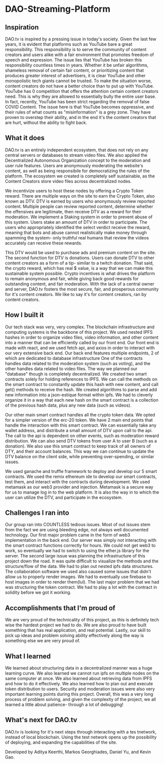 # DAO-Streaming-Platform

## Inspiration
DAO.tv is inspired by a pressing issue in today's society. Given the last few years, it is evident that platforms such as YouTube bare a great responsibility. This responsibility is to serve the community of content creators and users alike with a fair environment that promotes freedom of speech and expression. The issue lies that YouTube has broken this responsibility countless times in years. Whether it be unfair algorithms, shameless removal of certain fair content, or prioritizing content that produces greater interest of advertisers, it is clear YouTube and other monopolistic tech giants cannot be trusted. To make the situation worse, content creators do not have a better choice than to put up with YouTube. YouTube has 0 competition that offers the attention certain content creators need. This is why they are allowed to essentially bully the entire user base. In fact, recently, YouTube has been strict regarding the removal of false COVID Content. The issue here is that YouTube becomes oppressive, and their rules of what counts as "misinformation" is a grey zone. They have proven to overstep their ability, and in the end it's the content creators that are hurt, without the ability to fight back.

## What it does
DAO.tv is an entirely independent ecosystem, that does not rely on any central servers or databases to stream video files. We also applied the Decentralized Autonomous Organization concept to the moderation and user rule features. Users are anonymously moderating the website's content, as well as being responsibile for democratizing the rules of the platform. The ecosystem we created is completely self sustainable, as the Content Creators store video files across decentralized nodes.

We incentivize users to host these nodes by offering a Crypto Token reward. There are multiple ways on the site to earn the Crypto Token, also known as DTV. DTV is earned by users who anonymously review reported content. Multiple people can review reported content, determine whether the offensives are legitimate, then receive DTV as a reward for their moderation. We implement a Staking system in order to prevent abuse of this system. Users stake an amount of DTV in order to participate. The users who appropriately identified the select verdict receive the reward, meaning that bots and abuse cannot realistically make money through spamming the system- only truthful real humans that review the videos accurately can receive these rewards.

This DTV would be used to purchase ads and premium content on the site. The second function for DTV is donations. Users can donate DTV to other content creators as a form of a tip- similar to a twitch donation. That said, the crypto reward, which has real $ value, is a way that we can make this sustainable system possible. Crypto incentives is what drives the platform to remain anonymous and fair, while giving back good rewards for outstanding content, and fair moderation. With the lack of a central owner and server, DAO.tv fosters the most secure, fair, and prosperous community for it's content creators. We like to say it's for content creators, ran by content creators.

## How I built it
Our tech stack was very, very complex. The blockchain infrastructure and computing systems is the backbone of this project. We used nested IPFS hashes in order to organize video files, video information, and other content into a manner that can be efficiently called by our front end. Our front end is made with react, and we used fetch api, and axios in order to interact with our very extensive back end. Our back end features multiple endpoints, 2 of which are dedicated to database infrastructure One of the contracts handles data related to the moderation system (such as voting), and the other handles data related to video files. The way we planned our "database" though is completely decentralized. We created two smart contracts solely for holding references to IPFS. We can call the methods on the smart contract to constantly update this hash with new content, and call get() methods to receive the hash. We created algorithms to parse and add new information into a json-estique format within ipfs. We had to cleverly organize it in a way that each new hash on the smart contract is a collection of the previous hash data, plus any new data (such as videos). 

Our other main smart contract handles all the crypto token data. We opted for a simpler version of the erc-20 token. We have 2 main end points that handle the interaction with this smart contract. We can essentially take any wallet address, and distribute a small amount of DTV upon call to the api. The call to the api is dependent on other events, such as moderation reward distribution. We can also send DTV tokens from user A to user B (such as a donation). We also use this smart contract to keep track of all owners of DTY, and their account balances. This way we can continue to update the DTV balance on the client side, while preventing over-spending, or similar issues.

We used ganache and truffle framework to deploy and develop our 5 smart contracts. We used the remix ethereum ide to develop our smart contracts, test them, and interact with the contracts during development. We used metamask as our web3 provider and injection. Metamask is a secure way for us to manage log in to the web platform. It is also the way in to which the user can utilize the DTV, and participate in the ecosystem.

## Challenges I ran into
Our group ran into COUNTLESS tedious issues. Most of out issues stem from the fact we are using bleeding edge, not always well documented technology. Our first major problem came in the form of  web3 implementation in the back end. Our server was simply not interacting with the smart contract functions correctly for hours. We could not get web3 to work, so eventually we had to switch to using the ether.js library for the server. The second large issue was planning the infrastructure of this project down the road. It was quite difficult to visualize the methods and the structure/flow of the data. We had to plan out nested ipfs data structures. The collaboration software we used also caused some issues that didn't allow us to properly render images. We had to eventually use firebase to host images in order to render them(lul). The last major problem that we had was structuring the token contract. We had to play a lot with the contract in solidity before we got it working.

## Accomplishments that I'm proud of
We are very proud of the technicality of this project, as this is definitely tech wise the hardest project we had to do. We are also proud to have built something that has real application, and real potential. Lastly, our skill to pick up ideas and problem solving ability effectively along the way is something else we are very proud of.

## What I learned
We learned about structuring data in a decentralized manner was a huge learning curve. We also learned we cannot run ipfs on multiple nodes on the same computer at once. We also learned about retrieving data from IPFS and how to do it effectively. We also learned how to plan out and execute token distribution to users. Security and moderation issues were also very important learning points during this project. Overall, this was a very long process of problem solving, and given the complexity of the project, we all learned a little about patience- through a lot of debugging!

## What's next for DAO.tv
DAO.tv is looking for it's next steps through interacting with a tes tnetwork, instead of local blockchain. Using the test network opens up the possibility of deploying, and expanding the capabilities of the site.

Developed by Aditya Keerthi, Markos Georghiades, Daniel Yu, and Kevin Gao.
